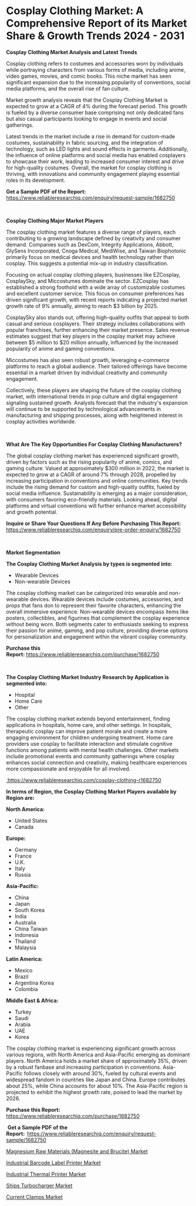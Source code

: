 <p><h1>Cosplay Clothing Market: A Comprehensive Report of its Market Share & Growth Trends 2024 - 2031</h1></p><p><strong>Cosplay Clothing Market Analysis and Latest Trends</strong></p>
<p><p>Cosplay clothing refers to costumes and accessories worn by individuals while portraying characters from various forms of media, including anime, video games, movies, and comic books. This niche market has seen significant expansion due to the increasing popularity of conventions, social media platforms, and the overall rise of fan culture. </p><p>Market growth analysis reveals that the Cosplay Clothing Market is expected to grow at a CAGR of 4% during the forecast period. This growth is fueled by a diverse consumer base comprising not only dedicated fans but also casual participants looking to engage in events and social gatherings. </p><p>Latest trends in the market include a rise in demand for custom-made costumes, sustainability in fabric sourcing, and the integration of technology, such as LED lights and sound effects in garments. Additionally, the influence of online platforms and social media has enabled cosplayers to showcase their work, leading to increased consumer interest and drive for high-quality costumes. Overall, the market for cosplay clothing is thriving, with innovations and community engagement playing essential roles in its development.</p></p>
<p><strong>Get a Sample PDF of the Report:&nbsp;</strong> <a href="https://www.reliableresearchiq.com/enquiry/request-sample/1682750?utm_campaign=1137&utm_medium=2&utm_source=Github&utm_content=ia&utm_term=15102024&utm_id=cosplay-clothing">https://www.reliableresearchiq.com/enquiry/request-sample/1682750</a></p>
<p>&nbsp;</p>
<p><strong>Cosplay Clothing Major Market Players</strong></p>
<p><p>The cosplay clothing market features a diverse range of players, each contributing to a growing landscape defined by creativity and consumer demand. Companies such as DexCom, Integrity Applications, Abbott, GlySens Incorporated, Cnoga Medical, MediWise, and Taiwan Biophotonic primarily focus on medical devices and health technology rather than cosplay. This suggests a potential mix-up in industry classification.</p><p>Focusing on actual cosplay clothing players, businesses like EZCosplay, CosplaySky, and Miccostumes dominate the sector. EZCosplay has established a strong foothold with a wide array of customizable costumes and excellent customer service. This focus on consumer preferences has driven significant growth, with recent reports indicating a projected market growth rate of 9% annually, aiming to reach $3 billion by 2025.</p><p>CosplaySky also stands out, offering high-quality outfits that appeal to both casual and serious cosplayers. Their strategy includes collaborations with popular franchises, further enhancing their market presence. Sales revenue estimates suggest that key players in the cosplay market may achieve between $5 million to $20 million annually, influenced by the increased popularity of anime and gaming conventions.</p><p>Miccostumes has also seen robust growth, leveraging e-commerce platforms to reach a global audience. Their tailored offerings have become essential in a market driven by individual creativity and community engagement.</p><p>Collectively, these players are shaping the future of the cosplay clothing market, with international trends in pop culture and digital engagement signaling sustained growth. Analysts forecast that the industry's expansion will continue to be supported by technological advancements in manufacturing and shipping processes, along with heightened interest in cosplay activities worldwide.</p></p>
<p>&nbsp;</p>
<p><strong>What Are The Key Opportunities For Cosplay Clothing Manufacturers?</strong></p>
<p><p>The global cosplay clothing market has experienced significant growth, driven by factors such as the rising popularity of anime, comics, and gaming culture. Valued at approximately $300 million in 2022, the market is expected to grow at a CAGR of around 7% through 2028, propelled by increasing participation in conventions and online communities. Key trends include the rising demand for custom and high-quality outfits, fueled by social media influence. Sustainability is emerging as a major consideration, with consumers favoring eco-friendly materials. Looking ahead, digital platforms and virtual conventions will further enhance market accessibility and growth potential.</p></p>
<p><strong>Inquire or Share Your Questions If Any Before Purchasing This Report:</strong> <a href="https://www.reliableresearchiq.com/enquiry/pre-order-enquiry/1682750?utm_campaign=1137&utm_medium=2&utm_source=Github&utm_content=ia&utm_term=15102024&utm_id=cosplay-clothing">https://www.reliableresearchiq.com/enquiry/pre-order-enquiry/1682750</a></p>
<p>&nbsp;</p>
<p><strong>Market Segmentation</strong></p>
<p><strong>The Cosplay Clothing Market Analysis by types is segmented into:</strong></p>
<p><ul><li>Wearable Devices</li><li>Non-wearable Devices</li></ul></p>
<p><p>The cosplay clothing market can be categorized into wearable and non-wearable devices. Wearable devices include costumes, accessories, and props that fans don to represent their favorite characters, enhancing the overall immersive experience. Non-wearable devices encompass items like posters, collectibles, and figurines that complement the cosplay experience without being worn. Both segments cater to enthusiasts seeking to express their passion for anime, gaming, and pop culture, providing diverse options for personalization and engagement within the vibrant cosplay community.</p></p>
<p><strong>Purchase this Report:&nbsp;</strong><a href="https://www.reliableresearchiq.com/purchase/1682750?utm_campaign=1137&utm_medium=2&utm_source=Github&utm_content=ia&utm_term=15102024&utm_id=cosplay-clothing">https://www.reliableresearchiq.com/purchase/1682750</a></p>
<p>&nbsp;</p>
<p><strong>The Cosplay Clothing Market Industry Research by Application is segmented into:</strong></p>
<p><ul><li>Hospital</li><li>Home Care</li><li>Other</li></ul></p>
<p><p>The cosplay clothing market extends beyond entertainment, finding applications in hospitals, home care, and other settings. In hospitals, therapeutic cosplay can improve patient morale and create a more engaging environment for children undergoing treatment. Home care providers use cosplay to facilitate interaction and stimulate cognitive functions among patients with mental health challenges. Other markets include promotional events and community gatherings where cosplay enhances social connection and creativity, making healthcare experiences more compassionate and enjoyable for all involved.</p></p>
<p><a href="https://www.reliableresearchiq.com/cosplay-clothing-r1682750?utm_campaign=1137&utm_medium=2&utm_source=Github&utm_content=ia&utm_term=15102024&utm_id=cosplay-clothing">&nbsp;https://www.reliableresearchiq.com/cosplay-clothing-r1682750</a></p>
<p><strong>In terms of Region, the Cosplay Clothing Market Players available by Region are:</strong></p>
<p>
    <p> <strong> North America: </strong>
        <ul>
            <li>United States</li>
            <li>Canada</li>
        </ul>
        </p> 
    <p> <strong> Europe: </strong>
        <ul>
            <li>Germany</li>
            <li>France</li>
            <li>U.K.</li>
            <li>Italy</li>
            <li>Russia</li>
        </ul>
        </p> 
    <p> <strong> Asia-Pacific: </strong>
        <ul>
            <li>China</li>
            <li>Japan</li>
            <li>South Korea</li>
            <li>India</li>
            <li>Australia</li>
            <li>China Taiwan</li>
            <li>Indonesia</li>
            <li>Thailand</li>
            <li>Malaysia</li>
        </ul>
        </p> 
    <p> <strong> Latin America: </strong>
        <ul>
            <li>Mexico</li>
            <li>Brazil</li>
            <li>Argentina Korea</li>
            <li>Colombia</li>
        </ul>
        </p> 
    <p> <strong> Middle East & Africa: </strong>
        <ul>
            <li>Turkey</li>
            <li>Saudi</li>
            <li>Arabia</li>
            <li>UAE</li>
            <li>Korea</li>
        </ul>
    </p>
    </p>
<p><p>The cosplay clothing market is experiencing significant growth across various regions, with North America and Asia-Pacific emerging as dominant players. North America holds a market share of approximately 35%, driven by a robust fanbase and increasing participation in conventions. Asia-Pacific follows closely with around 30%, fueled by cultural events and widespread fandom in countries like Japan and China. Europe contributes about 25%, while China accounts for about 10%. The Asia-Pacific region is projected to exhibit the highest growth rate, poised to lead the market by 2026.</p></p>
<p><strong>Purchase this Report: </strong><a href="https://www.reliableresearchiq.com/purchase/1682750?utm_campaign=1137&utm_medium=2&utm_source=Github&utm_content=ia&utm_term=15102024&utm_id=cosplay-clothing">https://www.reliableresearchiq.com/purchase/1682750</a></p>
<p>&nbsp;<strong>Get a Sample PDF of the Report:&nbsp;&nbsp;</strong><a href="https://www.reliableresearchiq.com/enquiry/request-sample/1682750?utm_campaign=1137&utm_medium=2&utm_source=Github&utm_content=ia&utm_term=15102024&utm_id=cosplay-clothing">https://www.reliableresearchiq.com/enquiry/request-sample/1682750</a></p>
<p><strong></strong></p>
<p><p><a href="https://www.linkedin.com/pulse/global-magnesium-raw-materials-magnesite-brucite-industry-analysis-89f0e?utm_campaign=1137&utm_medium=2&utm_source=Github&utm_content=ia&utm_term=15102024&utm_id=cosplay-clothing">Magnesium Raw Materials (Magnesite and Brucite) Market</a></p><p><a href="https://issuu.com/reportprime-2/docs/industrial-barcode-label-printer-ma_2cd855fe17eea9?utm_campaign=1137&utm_medium=2&utm_source=Github&utm_content=ia&utm_term=15102024&utm_id=cosplay-clothing">Industrial Barcode Label Printer Market</a></p><p><a href="https://issuu.com/reportprime-2/docs/industrial-thermal-printer-market-s_71e29512d9117b?utm_campaign=1137&utm_medium=2&utm_source=Github&utm_content=ia&utm_term=15102024&utm_id=cosplay-clothing">Industrial Thermal Printer Market</a></p><p><a href="https://www.linkedin.com/pulse/market-leaders-laggards-global-ships-turbocharger-trends-forecast-uqofe?utm_campaign=1137&utm_medium=2&utm_source=Github&utm_content=ia&utm_term=15102024&utm_id=cosplay-clothing">Ships Turbocharger Market</a></p><p><a href="https://github.com/lavenaz9fufin/Market-Research-Report-List-1/blob/main/current-clamps-market.md?utm_campaign=1137&utm_medium=2&utm_source=Github&utm_content=ia&utm_term=15102024&utm_id=cosplay-clothing">Current Clamps Market</a></p></p>